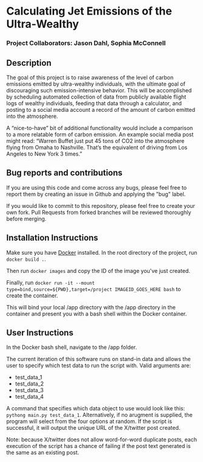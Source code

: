 # Calculating Jet Emissions of the Ultra-Wealthy

### Project Collaborators: Jason Dahl, Sophia McConnell

## Description

The goal of this project is to raise awareness of the level of carbon emissions emitted by ultra-wealthy individuals, with the ultimate goal of discouraging such emission-intensive behavior. This will be accomplished by scheduling automated collection of data from publicly available flight logs of wealthy individuals, feeding that data through a calculator, and posting to a social media account a record of the amount of carbon emitted into the atmosphere.

A “nice-to-have” bit of additional functionality would include a comparison to a more relatable form of carbon emission. An example social media post might read: “Warren Buffet just put 45 tons of CO2 into the atmosphere flying from Omaha to Nashville. That’s the equivalent of driving from Los Angeles to New York 3 times.”

## Bug reports and contributions

If you are using this code and come across any bugs, please feel free to report them by creating an issue in Github and applying the "bug" label.

If you would like to commit to this repository, please feel free to create your own fork. Pull Requests from forked branches will be reviewed thoroughly before merging.

## Installation Instructions

Make sure you have [Docker](https://www.docker.com/get-started/) installed. In the root directory of the project, run `docker build .`.

Then run `docker images` and copy the ID of the image you've just created.

Finally, run `docker run -it --mount type=bind,source=${PWD},target=/project IMAGEID_GOES_HERE bash` to create the container.

This will bind your local /app directory with the /app directory in the container and present you with a bash shell within the Docker container.

## User Instructions

In the Docker bash shell, navigate to the /app folder.

The current iteration of this software runs on stand-in data and allows the user to specify which test data to run the script with. Valid arguments are:

- test_data_1
- test_data_2
- test_data_3
- test_data_4
  
A command that specifies which data object to use would look like this: `pythong main.py test_data_1`. Alternatively, if no arugment is supplied, the program will select from the four options at random. If the script is successful, it will output the unique URL of the X/twitter post created.

Note: because X/twitter does not allow word-for-word duplicate posts, each execution of the script has a chance of failing if the post text generated is the same as an existing post.
